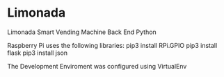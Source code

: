 # Limonada
Limonada Smart Vending Machine Back End Python

Raspberry Pi uses the following libraries:
pip3 install RPi.GPIO
pip3 install flask
pip3 install json


The Development Enviroment was configured using VirtualEnv

